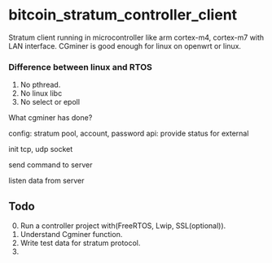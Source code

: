 # bitcoin_stratum_controller_client
Stratum client running in microcontroller like arm cortex-m4, cortex-m7 with LAN interface. CGminer is good enough for linux on openwrt or linux.

### Difference between linux and RTOS
1. No pthread.
2. No linux libc
3. No select or epoll


What cgminer has done?

config: stratum pool, account, password
api:    provide status for external 

init tcp, udp socket

send command to server

listen data from server



## Todo
0. Run a controller project with(FreeRTOS, Lwip, SSL(optional)).
1. Understand Cgminer function.
2. Write test data for stratum protocol.
3. 
